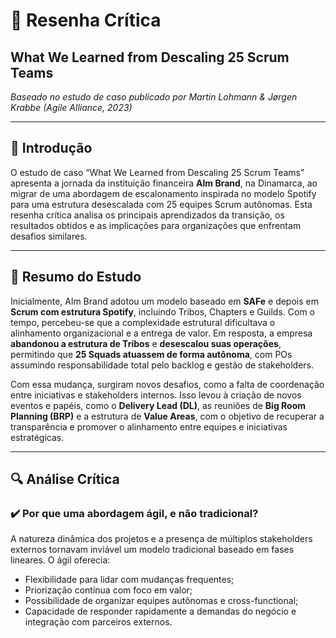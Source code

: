 # 📝 Resenha Crítica  
## **What We Learned from Descaling 25 Scrum Teams**  
*Baseado no estudo de caso publicado por Martin Lohmann & Jørgen Krabbe (Agile Alliance, 2023)*

---

## 📌 Introdução

O estudo de caso “What We Learned from Descaling 25 Scrum Teams” apresenta a jornada da instituição financeira **Alm Brand**, na Dinamarca, ao migrar de uma abordagem de escalonamento inspirada no modelo Spotify para uma estrutura desescalada com 25 equipes Scrum autônomas. Esta resenha crítica analisa os principais aprendizados da transição, os resultados obtidos e as implicações para organizações que enfrentam desafios similares.

---

## 🧩 Resumo do Estudo

Inicialmente, Alm Brand adotou um modelo baseado em **SAFe** e depois em **Scrum com estrutura Spotify**, incluindo Tribos, Chapters e Guilds. Com o tempo, percebeu-se que a complexidade estrutural dificultava o alinhamento organizacional e a entrega de valor. Em resposta, a empresa **abandonou a estrutura de Tribos** e **desescalou suas operações**, permitindo que **25 Squads atuassem de forma autônoma**, com POs assumindo responsabilidade total pelo backlog e gestão de stakeholders.

Com essa mudança, surgiram novos desafios, como a falta de coordenação entre iniciativas e stakeholders internos. Isso levou à criação de novos eventos e papéis, como o **Delivery Lead (DL)**, as reuniões de **Big Room Planning (BRP)** e a estrutura de **Value Areas**, com o objetivo de recuperar a transparência e promover o alinhamento entre equipes e iniciativas estratégicas.

---

## 🔍 Análise Crítica

### ✔️ Por que uma abordagem ágil, e não tradicional?

A natureza dinâmica dos projetos e a presença de múltiplos stakeholders externos tornavam inviável um modelo tradicional baseado em fases lineares. O ágil oferecia:

- Flexibilidade para lidar com mudanças frequentes;
- Priorização contínua com foco em valor;
- Possibilidade de organizar equipes autônomas e cross-functional;
- Capacidade de responder rapidamente a demandas do negócio e integração com parceiros externos.

###
